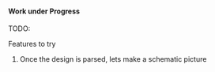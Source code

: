 #### Work under Progress ####

TODO:

Features to try
1. Once the design is parsed, lets make a schematic picture


